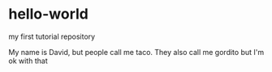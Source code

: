 # hello-world
my first tutorial repository 

My name is David, but people call me taco. They also call me gordito but I'm ok with that
